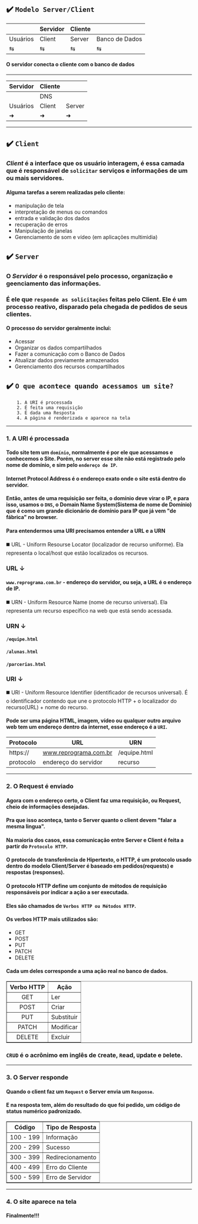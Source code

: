 ## ✔️ `Modelo Server/Client`  


|                |  Servidor   | Cliente    |                |
| -------------- | ------------|------------|----------------|
| Usuários       | Client      | Server     | Banco de Dados |
|  ⇆             |  ⇆         |  ⇆         |    ⇆          |

#### O servidor conecta o cliente com o banco de dados
___
|   Servidor     |   Cliente   |            |
| -------------- | ------------|------------|
|                | DNS         |            |
| Usuários       | Client      | Server     |
| ➜             | ➜          | ➜         |

___

## ✔️ `Client`

### ***Client*** é a interface que os usuário interagem, é essa camada que é responsável de `solicitar` serviços e informações de um ou mais servidores.

#### Alguma tarefas a serem realizadas pelo cliente:

* manipulação de tela
* interpretação de menus ou comandos
* entrada e validação dos dados
* recuperação de erros
* Manipulação de janelas
* Gerenciamento de som e vídeo (em aplicações multimìdia)

## ✔️ `Server`

### O ***Servidor*** é o responsável pelo processo, organização e geenciamento das informações.
### É ele que `responde as solicitações` feitas pelo Client. Ele é um processo reativo, disparado pela chegada de pedidos de seus clientes.

#### O processo do servidor geralmente inclui:
* Acessar
* Organizar os dados compartilhados
* Fazer a comunicação com o Banco de Dados
* Atualizar dados previamente armazenados
* Gerenciamento dos recursos compartilhados

## ✔️ `O que acontece quando acessamos um site?`

        1. A URI é processada
        2. É feita uma requisição
        3. É dada uma Resposta
        4. A página é renderizada e aparece na tela
___
### 1. A URI é processada
#### Todo site tem um `domínio`, normalmente é por ele que acessamos e conhecemos o Site. Porém, no server esse site não está registrado pelo nome de domínio, e sim pelo `endereço de IP`.
#### Internet Protocol Address é o endereço exato onde o site está dentro do servidor.
#### Então, antes de uma requisição ser feita, o domínio deve virar o IP, e para isso, usamos o `DNS`, o Domain Name System(Sistema de nome de Domínio) que é como um grande dicionário de domínio para IP que já vem "de fábrica" no browser.
#### Para entendermos uma **URI** precisamos entender a **URL** e a **URN**
◼️ URL - Uniform Resourse Locator (localizador de recurso uniforme). Ela representa o local/host que estão localizados os recursos.

### URL ↓
#### `www.reprograma.com.br` - endereço do servidor, ou seja, a URL é o endereço de IP.

◼️ URN - Uniform Resource Name (nome de recurso universal). Ela representa um recurso específico na web que está sendo acessada.

### URN ↓
#### `/equipe.html`
#### `/alunas.html`
#### `/parcerias.html`

### URI ↓
◼️ URI - Uniform Resource Identifier (identificador de recursos universal). É o identificador contendo que une o protocolo HTTP + o localizador do recurso(URL) + nome do recurso.
#### Pode ser uma página HTML, imagem, vídeo ou qualquer outro arquivo web tem um endereço dentro da internet, esse endereço é a `URI`.

|   Protocolo    |   URL                 | URN              |
| -------------- | ----------------------|------------------|
| https://       | www.reprograma.com.br | /equipe.html     |
| protocolo      | endereço do servidor  | recurso          |
___
### 2. O Request é enviado
#### Agora com o endereço certo, o Client faz uma requisição, ou Request, cheio de informações desejadas.
#### Pra que isso aconteça, tanto o Server quanto o client devem "falar a mesma lingua".
#### Na maioria dos casos, essa comunicação entre Server e Client é feita a partir do `Protocolo HTTP`.
#### O protocolo de transferência de Hipertexto, o HTTP, é um protocolo usado dentro do modelo Client/Server é baseado em pedidos(requests) e respostas (responses).
#### O protocolo HTTP define um conjunto de métodos de requisição responsáveis por indicar a ação a ser executada.
#### Eles são chamados de `Verbos HTTP ou Métodos HTTP`.
#### Os verbos HTTP mais utilizados são:
* GET
* POST
* PUT
* PATCH
* DELETE
#### Cada um deles corresponde a uma ação real no banco de dados.

<div align="center">
        <table border=1>          
        <tr>
                <th>Verbo HTTP</th>
                <th>Ação</th>                
        </tr>
        <tr>
                <td align="center">GET</td>
                <td>Ler</td>
        </tr>
        <tr>
                <td align="center">POST</td>
                <td>Criar</td>
        </tr>
        <tr>
                <td align="center">PUT</td>
                <td>Substituir</td>
        </tr>
        <tr>
                <td align="center">PATCH</td>
                <td>Modificar</td>
        </tr>
         <tr>
                <td align="center">DELETE</td>
                <td>Excluir</td>
        </tr>
        </table>
</div>

### `CRUD` é o acrônimo em inglês de `C`reate, `R`ead, `U`pdate e `D`elete.
___
### 3. O Server responde
#### Quando o client faz um `Request` o Server envia um `Response`.
#### E na resposta tem, além do resultado do que foi pedido, um código de status numérico padronizado.

<div align="center">
        <table border=1>          
        <tr>
                <th>Código</th>
                <th>Tipo de Resposta</th>                
        </tr>
        <tr>
                <td align="center">100 - 199</td>
                <td>Informação</td>
        </tr>
        <tr>
                <td align="center">200 - 299</td>
                <td>Sucesso</td>
        </tr>
        <tr>
                <td align="center">300 - 399</td>
                <td>Redirecionamento</td>
        </tr>
        <tr>
                <td align="center">400 - 499</td>
                <td>Erro do Cliente</td>
        </tr>
         <tr>
                <td align="center">500 - 599</td>
                <td>Erro de Servidor</td>
        </tr>
        </table>
</div>

___
### 4. O site aparece na tela
#### Finalmente!!!


     